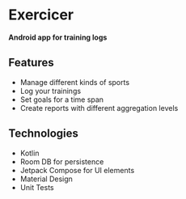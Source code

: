 # Exercicer

**Android app for training logs**

## Features
- Manage different kinds of sports
- Log your trainings
- Set goals for a time span
- Create reports with different aggregation levels

## Technologies
- Kotlin
- Room DB for persistence
- Jetpack Compose for UI elements
- Material Design
- Unit Tests

